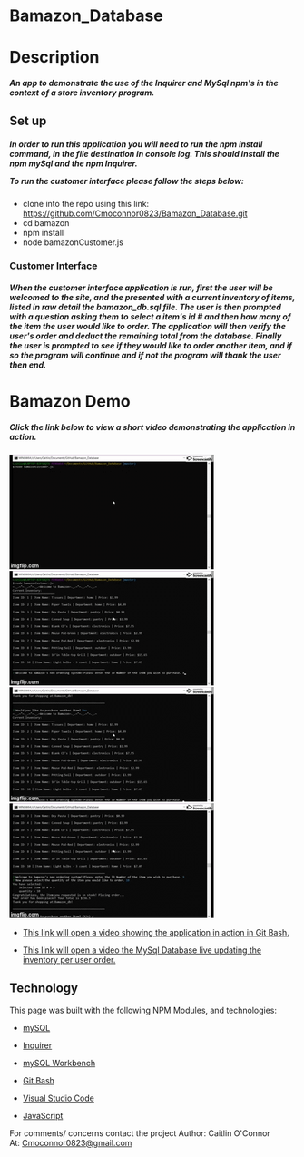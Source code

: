 # Bamazon_Database
<h1>Description</h1>
<h5>An app to demonstrate the use of the Inquirer and MySql npm's in the context of a store inventory program. </h5>

<h2>Set up</h2>
<h5>In order to run this application you will need to run the npm install command, in the file destination in console log. This should install the npm mySql and the npm Inquirer.

To run the customer interface please follow the steps below: </h5>


* clone into the repo using this link: https://github.com/Cmoconnor0823/Bamazon_Database.git 
* cd bamazon
* npm install
* node bamazonCustomer.js 


<h3>Customer Interface</h3>
<h5>When the customer interface application is run, first the user will be welcomed to the site, and the presented with a current inventory of items, listed in raw detail the bamazon_db.sql file. The user is then prompted with a question asking them to select a item's id # and then how many of the item the user would like to order. The application will then verify the user's order and deduct the remaining total from the database. Finally the user is prompted to see if they would like to order another item, and if so the program will continue and if not the program will thank the user then end.</h5>


<h1>Bamazon Demo</h1>
<h5>Click the link below to view a short video demonstrating the application in action.</h5>

![Gif of Node application](images/Bamazon1.gif)
<br>
![Gif of Node application](images/Bamazon2.gif)
<br>
![Gif of Node application](images/Bamazon3.gif)
<br>
![Gif of Node application](images/Bamazon4.gif)
<br>

* [This link will open a video showing the application in action in Git Bash.](https://drive.google.com/file/d/1ybxCJobSrVJ_C33ijqnERouPAQQmhEat/view)

* [This link will open a video the MySql Database live updating the inventory per user order.](https://drive.google.com/file/d/1LMICuReMxqFZpWBjRFiEvnAMCslH24Ez/view)

<h2>Technology</h2>
This page was built with the following NPM Modules, and technologies:


* [mySQL](https://www.npmjs.com/package/mysql)

* [Inquirer](https://www.npmjs.com/package/inquirer)

* [mySQL Workbench](https://www.mysql.com/products/workbench/)

* [Git Bash](https://gitforwindows.org/)

* [Visual Studio Code](https://code.visualstudio.com/)

* [JavaScript](https://developer.mozilla.org/en-US/docs/Web/JavaScript/Reference)





For comments/ concerns contact the project 
Author: Caitlin O'Connor  
At: Cmoconnor0823@gmail.com
